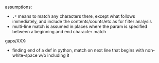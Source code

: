 assumptions:
- `.*` means to match any characters there, except what follows immediately, and include the contents/counts/etc as for filter analysis
- multi-line match is assumed in places where the param is specified between a beginning and end character match

gaps/XXX:

- finding end of a def in python, match on next line that begins with non-white-space w/o including it
